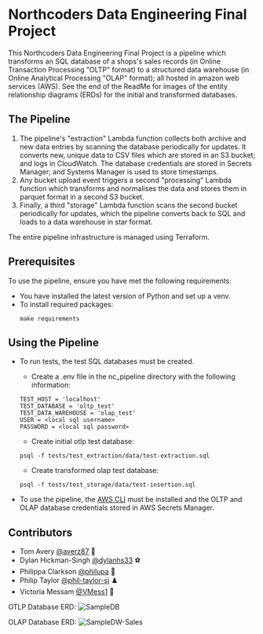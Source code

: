 <p align="justify">

# Northcoders Data Engineering Final Project
This Northcoders Data Engineering Final Project is a pipeline which transforms an SQL database  of a shops's sales records (in Online Transaction Processing "OLTP" format) to a structured data warehouse (in Online Analytical Processing "OLAP" format); all hosted in amazon web services (AWS). See the end of the ReadMe for images of the entity relationship diagrams (ERDs) for the initial and transformed databases.

## The Pipeline
1. The pipeline's "extraction" Lambda function collects both archive and new data entries by scanning the database periodically for updates. It converts new, unique data to CSV files which are stored in an S3 bucket; and logs in CloudWatch. The database credentials are stored in Secrets Manager; and Systems Manager is used to store timestamps.
2. Any bucket upload event triggers a second "processing" Lambda function which transforms and normalises the data and stores them in parquet format in a second S3 bucket.
3. Finally, a third "storage" Lambda function scans the second bucket periodically for updates, which the pipeline converts back to SQL and loads to a data warehouse in star format.

The entire pipeline infrastructure is managed using Terraform.

## Prerequisites
To use the pipeline, ensure you have met the following requirements:
* You have installed the latest version of Python and set up a venv.
* To install required packages:
    ```
    make requirements
    ```

## Using the Pipeline
* To run tests, the test SQL databases must be created.

    * Create a .env file in the nc_pipeline directory with the following information:
    ```
    TEST_HOST = 'localhost'
    TEST_DATABASE = 'oltp_test'
    TEST_DATA_WAREHOUSE = 'olap_test'
    USER = <local sql username>
    PASSWORD = <local sql password>
    ```

    * Create initial otlp test database:
    ```
    psql -f tests/test_extraction/data/test-extraction.sql
    ```

    * Create transformed olap test database:
    ```
    psql -f tests/test_storage/data/test-insertion.sql
    ```
    

* To use the pipeline, the [AWS CLI](https://docs.aws.amazon.com/cli/latest/userguide/getting-started-install.html) must be installed and the OLTP and OLAP database credentials stored in AWS Secrets Manager.

## Contributors
* Tom Avery [@averz87](https://github.com/averz87) 🧮
* Dylan Hickman-Singh [@dylanhs33](https://github.com/dylanhs33) ⚽
* Philippa Clarkson [@philupa](https://github.com/philupa) 🦔
* Philip Taylor [@phil-taylor-sj](https://github.com/phil-taylor-sj) ♟️
* Victoria Messam [@VMess1](https://github.com/VMess1) 👾


OTLP Database ERD:
![SampleDB](https://github.com/VMess1/nc_pipeline/assets/129286879/47f15fb5-1218-4f0f-89c3-3a245e5062e8)

OLAP Database ERD:
![SampleDW-Sales](https://github.com/VMess1/nc_pipeline/assets/129286879/786e2668-e611-40b5-bd8c-0f8687f126a6)

</p>

